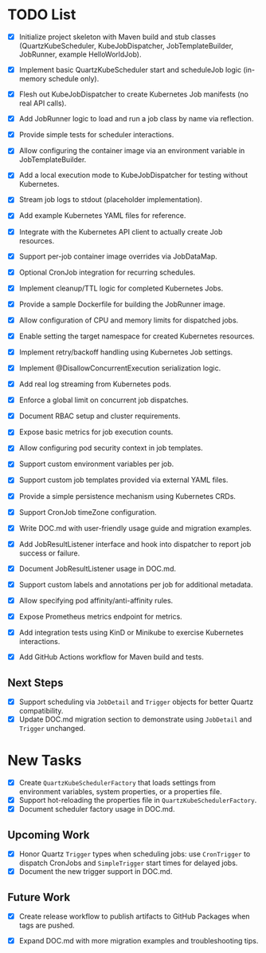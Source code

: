 # TODO List
- [x] Initialize project skeleton with Maven build and stub classes (QuartzKubeScheduler, KubeJobDispatcher, JobTemplateBuilder, JobRunner, example HelloWorldJob).
- [x] Implement basic QuartzKubeScheduler start and scheduleJob logic (in-memory schedule only).
- [x] Flesh out KubeJobDispatcher to create Kubernetes Job manifests (no real API calls).
- [x] Add JobRunner logic to load and run a job class by name via reflection.
- [x] Provide simple tests for scheduler interactions.
- [x] Allow configuring the container image via an environment variable in JobTemplateBuilder.
- [x] Add a local execution mode to KubeJobDispatcher for testing without Kubernetes.
- [x] Stream job logs to stdout (placeholder implementation).
- [x] Add example Kubernetes YAML files for reference.
- [x] Integrate with the Kubernetes API client to actually create Job resources.
- [x] Support per-job container image overrides via JobDataMap.
- [x] Optional CronJob integration for recurring schedules.
 - [x] Implement cleanup/TTL logic for completed Kubernetes Jobs.
 - [x] Provide a sample Dockerfile for building the JobRunner image.
- [x] Allow configuration of CPU and memory limits for dispatched jobs.
- [x] Enable setting the target namespace for created Kubernetes resources.
- [x] Implement retry/backoff handling using Kubernetes Job settings.
- [x] Implement @DisallowConcurrentExecution serialization logic.
- [x] Add real log streaming from Kubernetes pods.
- [x] Enforce a global limit on concurrent job dispatches.
- [x] Document RBAC setup and cluster requirements.
- [x] Expose basic metrics for job execution counts.
- [x] Allow configuring pod security context in job templates.
- [x] Support custom environment variables per job.
- [x] Support custom job templates provided via external YAML files.
- [x] Provide a simple persistence mechanism using Kubernetes CRDs.
- [x] Support CronJob timeZone configuration.
- [x] Write DOC.md with user-friendly usage guide and migration examples.

- [x] Add JobResultListener interface and hook into dispatcher to report job success or failure.
- [x] Document JobResultListener usage in DOC.md.

- [x] Support custom labels and annotations per job for additional metadata.
- [x] Allow specifying pod affinity/anti-affinity rules.
- [x] Expose Prometheus metrics endpoint for metrics.
- [x] Add integration tests using KinD or Minikube to exercise Kubernetes interactions.
- [x] Add GitHub Actions workflow for Maven build and tests.

## Next Steps
- [x] Support scheduling via `JobDetail` and `Trigger` objects for better Quartz compatibility.
- [x] Update DOC.md migration section to demonstrate using `JobDetail` and `Trigger` unchanged.

# New Tasks
- [x] Create `QuartzKubeSchedulerFactory` that loads settings from environment variables, system properties, or a properties file.
- [x] Support hot-reloading the properties file in `QuartzKubeSchedulerFactory`.
- [x] Document scheduler factory usage in DOC.md.

## Upcoming Work
- [x] Honor Quartz `Trigger` types when scheduling jobs: use `CronTrigger` to dispatch CronJobs and `SimpleTrigger` start times for delayed jobs.
- [x] Document the new trigger support in DOC.md.

## Future Work
- [x] Create release workflow to publish artifacts to GitHub Packages when tags are pushed.
 - [x] Expand DOC.md with more migration examples and troubleshooting tips.

